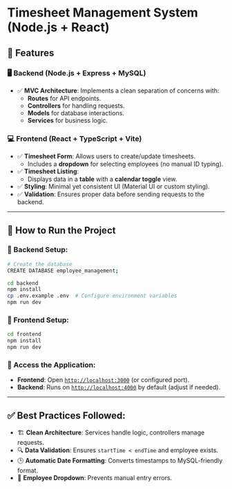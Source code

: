 # Timesheet Management System (Node.js + React)

## 📌 Features

### 🖥️ Backend (Node.js + Express + MySQL)

- ✅ **MVC Architecture**: Implements a clean separation of concerns with:
  - **Routes** for API endpoints.
  - **Controllers** for handling requests.
  - **Models** for database interactions.
  - **Services** for business logic.

### 💻 Frontend (React + TypeScript + Vite)
- ✅ **Timesheet Form**: Allows users to create/update timesheets.
  - Includes a **dropdown** for selecting employees (no manual ID typing).
- ✅ **Timesheet Listing**: 
  - Displays data in a **table** with a **calendar toggle** view.
- ✅ **Styling**: Minimal yet consistent UI (Material UI or custom styling).
- ✅ **Validation**: Ensures proper data before sending requests to the backend.

---

## 🚀 How to Run the Project

### 🔧 Backend Setup:
```sh
# Create the database
CREATE DATABASE employee_management;

cd backend
npm install
cp .env.example .env  # Configure environment variables
npm run dev
```

### 🎨 Frontend Setup:
```sh
cd frontend
npm install
npm run dev
```

### 🔗 Access the Application:
- **Frontend**: Open [`http://localhost:3000`](http://localhost:3000) (or configured port).
- **Backend**: Runs on [`http://localhost:4000`](http://localhost:4000) by default (adjust if needed).

---

## ✅ Best Practices Followed:
- 🏗 **Clean Architecture**: Services handle logic, controllers manage requests.
- 🔍 **Data Validation**: Ensures `startTime < endTime` and employee exists.
- 🕒 **Automatic Date Formatting**: Converts timestamps to MySQL-friendly format.
- 🔽 **Employee Dropdown**: Prevents manual entry errors.
